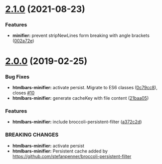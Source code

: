 # [2.1.0](https://github.com/BBVAEngineering/ember-cli-htmlbars-minifier/compare/v2.0.0...v2.1.0) (2021-08-23)


### Features

* **minifier:** prevent stripNewLines form breaking with angle brackets ([002a72e](https://github.com/BBVAEngineering/ember-cli-htmlbars-minifier/commit/002a72e460a94a4361ad60c1669346450bd656f4))

# [2.0.0](https://github.com/BBVAEngineering/ember-cli-htmlbars-minifier/compare/v1.2.0...v2.0.0) (2019-02-25)

### Bug Fixes

- **htmlbars-minifier:** activate persist. Migrate to ES6 classes ([0c79cc8](https://github.com/BBVAEngineering/ember-cli-htmlbars-minifier/commit/0c79cc8)), closes [#10](https://github.com/BBVAEngineering/ember-cli-htmlbars-minifier/issues/10)
- **htmlbars-minifier:** generate cacheKey with file content ([21baa05](https://github.com/BBVAEngineering/ember-cli-htmlbars-minifier/commit/21baa05))

### Features

- **htmlbars-minifier:** include broccoli-persistent-filter ([a372c2d](https://github.com/BBVAEngineering/ember-cli-htmlbars-minifier/commit/a372c2d))

### BREAKING CHANGES

- **htmlbars-minifier:** activate persist
- **htmlbars-minifier:** Persistent cache added by
  https://github.com/stefanpenner/broccoli-persistent-filter
